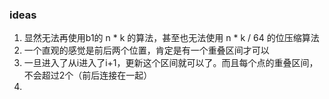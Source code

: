 ### ideas
1. 显然无法再使用b1的 n * k 的算法，甚至也无法使用 n * k / 64 的位压缩算法
2. 一个直观的感觉是前后两个位置，肯定是有一个重叠区间才可以
3. 一旦进入了从i进入了i+1，更新这个区间就可以了。而且每个点的重叠区间，不会超过2个（前后连接在一起）
4. 